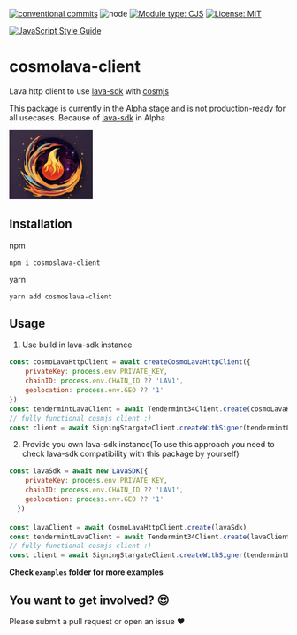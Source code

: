 [![conventional commits](https://img.shields.io/badge/Conventional%20Commits-1.0.0-yellow.svg)](https://conventionalcommits.org)  ![node](https://img.shields.io/badge/node-%3E=18.16.1-green) [![Module type: CJS](https://img.shields.io/badge/module%20type-cjs-brightgreen)](https://github.com/voxpelli/badges-cjs-esm)  [![License: MIT](https://img.shields.io/badge/License-MIT-green.svg)](https://opensource.org/licenses/MIT)

[![JavaScript Style Guide](https://cdn.rawgit.com/standard/standard/master/badge.svg)](https://github.com/standard/standard)
  
# cosmolava-client
Lava http client to use [lava-sdk](https://github.com/lavanet/lava-sdk) with [cosmjs](https://github.com/cosmos/cosmjs) 

This package is currently in the Alpha stage and is not production-ready for all usecases. 
Because of [lava-sdk](https://github.com/lavanet/lava-sdk) in Alpha

<img src="https://github.com/MELLIFERA-Labs/cosmolava-client/blob/main/cosmolava.png" width="30%">

## Installation
npm
```
npm i cosmoslava-client
```
yarn 
```
yarn add cosmoslava-client
```
## Usage 
1. Use build in lava-sdk instance 
```js
const cosmoLavaHttpClient = await createCosmoLavaHttpClient({
    privateKey: process.env.PRIVATE_KEY,
    chainID: process.env.CHAIN_ID ?? 'LAV1',
    geolocation: process.env.GEO ?? '1'
})
const tendermintLavaClient = await Tendermint34Client.create(cosmoLavaHttpClient)
// fully functional cosmjs client :)
const client = await SigningStargateClient.createWithSigner(tendermintLavaClient, signer)
```
2. Provide you own lava-sdk instance(To use this approach you need to check lava-sdk compatibility with this package by yourself)
```js
const lavaSdk = await new LavaSDK({
    privateKey: process.env.PRIVATE_KEY,
    chainID: process.env.CHAIN_ID ?? 'LAV1',
    geolocation: process.env.GEO ?? '1'
  })

const lavaClient = await CosmoLavaHttpClient.create(lavaSdk)
const tendermintLavaClient = await Tendermint34Client.create(lavaClient)
// fully functional cosmjs client :)
const client = await SigningStargateClient.createWithSigner(tendermintLavaClient, signer)
```
__Check `examples` folder for more examples__

## You want to get involved? 😍

Please submit a pull request or open an issue ❤️
